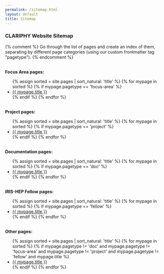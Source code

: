 ```yaml
---
permalink: /sitemap.html
layout: default
title: Sitemap
---
```

<h3>CLARIPHY Website Sitemap</h3>

{% comment %}
Go through the list of pages and create an index of them, separating by
different page categories (using our custom frontmatter tag "pagetype").
{% endcomment %}

<br>
<b>Focus Area pages:</b>
<ul>
{% assign sorted = site.pages | sort_natural: 'title' %}
{% for mypage in sorted %}
  {% if mypage.pagetype == 'focus-area' %} 
  <li><a href="{{mypage.permalink}}">{{ mypage.title }}</a></li>
  {% endif %}
{% endfor %}
</ul>

<br>
<b>Project pages:</b>
<ul>
{% assign sorted = site.pages | sort_natural: 'title' %}
{% for mypage in sorted %}
  {% if mypage.pagetype == 'project' %} 
  <li><a href="{{mypage.permalink}}">{{ mypage.title }}</a></li>
  {% endif %}
{% endfor %}
</ul>

<br>
<b>Documentation pages:</b>
<ul>
{% assign sorted = site.pages | sort_natural: 'title' %}
{% for mypage in sorted %}
  {% if mypage.pagetype == 'doc' %} 
  <li><a href="{{mypage.permalink}}">{{ mypage.title }}</a></li>
  {% endif %}
{% endfor %}
</ul>

<br>
<b>IRIS-HEP Fellow pages:</b>
<ul>
{% assign sorted = site.pages | sort_natural: 'title' %}
{% for mypage in sorted %}
  {% if mypage.pagetype == 'fellow' %} 
  <li><a href="{{mypage.permalink}}">{{ mypage.title }}</a></li>
  {% endif %}
{% endfor %}
</ul>

<br>
<b>Other pages:</b>
<ul>
{% assign sorted = site.pages | sort_natural: 'title' %}
{% for mypage in sorted %}
  {% if mypage.pagetype != 'doc' and mypage.pagetype != 'focus-area' and mypage.pagetype != 'project' and mypage.pagetype != 'fellow' and mypage.title %} 
  <li><a href="{{mypage.permalink}}">{{ mypage.title }}</a></li>
  {% endif %}
{% endfor %}
</ul>


